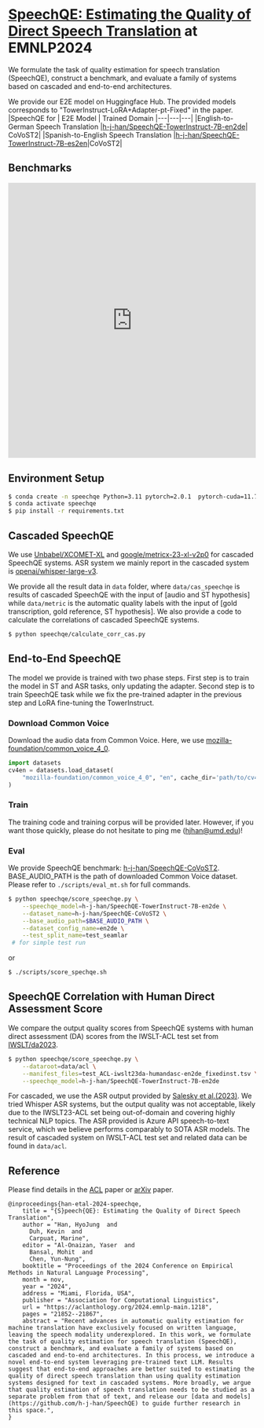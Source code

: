 # [SpeechQE: Estimating the Quality of Direct Speech Translation](https://aclanthology.org/2024.emnlp-main.1218) at EMNLP2024  
We formulate the task of quality estimation for speech translation (SpeechQE), construct a benchmark, and evaluate a family of systems based on cascaded and end-to-end architectures.

We provide our E2E model on Huggingface Hub.
The provided models corresponds to "TowerInstruct-LoRA+Adapter-pt-Fixed" in the paper.
|SpeechQE for | E2E Model | Trained Domain
|---|---|---|
|English-to-German Speech Translation |[h-j-han/SpeechQE-TowerInstruct-7B-en2de](https://huggingface.co/h-j-han/SpeechQE-TowerInstruct-7B-en2de)| CoVoST2|
|Spanish-to-English Speech Translation  |[h-j-han/SpeechQE-TowerInstruct-7B-es2en](https://huggingface.co/h-j-han/SpeechQE-TowerInstruct-7B-es2en)|CoVoST2|

## Benchmarks
<iframe
  src="https://huggingface.co/datasets/h-j-han/SpeechQE-CoVoST2/embed/viewer/en2de/test"
  frameborder="0"
  width="100%"
  height="560px"
></iframe>

## Environment Setup
```bash
$ conda create -n speechqe Python=3.11 pytorch=2.0.1  pytorch-cuda=11.7 torchvision torchaudio -c pytorch -c nvidia
$ conda activate speechqe
$ pip install -r requirements.txt
```

## Cascaded SpeechQE
We use [Unbabel/XCOMET-XL](https://huggingface.co/Unbabel/XCOMET-XL) and [google/metricx-23-xl-v2p0](https://huggingface.co/google/metricx-23-xl-v2p0) for cascaded SpeechQE systems.
ASR system we mainly report in the cascaded system is [openai/whisper-large-v3](https://huggingface.co/openai/whisper-large-v3).

We provide all the result data in `data` folder, where `data/cas_speechqe` is results of cascaded SpeechQE with the input of \[audio and ST hypothesis\] while `data/metric` is the automatic quality labels with the input of \[gold transcription, gold reference, ST hypothesis\].
We also provide a code to calculate the correlations of cascaded SpeechQE systems.
```bash
$ python speechqe/calculate_corr_cas.py
```

## End-to-End SpeechQE
The model we provide is trained with two phase steps.
First step is to train the model in ST and ASR tasks, only updating the adapter.
Second step is to train SpeechQE task while we fix the pre-trained adapter in the previous step and LoRA fine-tuning the TowerInstruct.
### Download Common Voice
Download the audio data from Common Voice.
Here, we use [mozilla-foundation/common_voice_4_0](https://huggingface.co/datasets/mozilla-foundation/common_voice_4_0).
```python
import datasets
cv4en = datasets.load_dataset(
    "mozilla-foundation/common_voice_4_0", "en", cache_dir='path/to/cv4/download',
)
```
### Train
The training code and training corpus will be provided later. However, if you want those quickly, please do not hesitate to ping me (hjhan@umd.edu)!

### Eval
We provide SpeechQE benchmark: [h-j-han/SpeechQE-CoVoST2](https://huggingface.co/datasets/h-j-han/SpeechQE-CoVoST2).
BASE_AUDIO_PATH is the path of downloaded Common Voice dataset.
Please refer to `./scripts/eval_mt.sh` for full commands.
```bash
$ python speechqe/score_speechqe.py \
    --speechqe_model=h-j-han/SpeechQE-TowerInstruct-7B-en2de \
    --dataset_name=h-j-han/SpeechQE-CoVoST2 \
    --base_audio_path=$BASE_AUDIO_PATH \
    --dataset_config_name=en2de \
    --test_split_name=test_seamlar
 # for simple test run
```
or 
```bash
$ ./scripts/score_spechqe.sh
```

## SpeechQE Correlation with Human Direct Assessment Score
We compare the output quality scores from SpeechQE systems with human direct assessment (DA) scores from the IWSLT-ACL test set from [IWSLT/da2023](https://huggingface.co/datasets/IWSLT/da2023).


```bash
$ python speechqe/score_speechqe.py \
    --dataroot=data/acl \
    --manifest_files=test_ACL-iwslt23da-humandasc-en2de_fixedinst.tsv \
    --speechqe_model=h-j-han/SpeechQE-TowerInstruct-7B-en2de
```


For cascaded, we use the ASR output provided by [Salesky et al.(2023)](https://aclanthology.org/2023.iwslt-1.2/).
We tried Whisper ASR systems, but the output quality was not acceptable, likely due to the IWSLT23-ACL set being out-of-domain and covering highly technical NLP topics. The ASR provided is Azure API speech-to-text service, which we believe performs comparably to SOTA ASR models.
The result of cascaded system on IWSLT-ACL test set and related data can be found in `data/acl`.


## Reference
Please find details in the [ACL](https://aclanthology.org/2024.emnlp-main.1218) paper or [arXiv](https://arxiv.org/abs/2410.21485) paper.
```
@inproceedings{han-etal-2024-speechqe,
    title = "{S}peech{QE}: Estimating the Quality of Direct Speech Translation",
    author = "Han, HyoJung  and
      Duh, Kevin  and
      Carpuat, Marine",
    editor = "Al-Onaizan, Yaser  and
      Bansal, Mohit  and
      Chen, Yun-Nung",
    booktitle = "Proceedings of the 2024 Conference on Empirical Methods in Natural Language Processing",
    month = nov,
    year = "2024",
    address = "Miami, Florida, USA",
    publisher = "Association for Computational Linguistics",
    url = "https://aclanthology.org/2024.emnlp-main.1218",
    pages = "21852--21867",
    abstract = "Recent advances in automatic quality estimation for machine translation have exclusively focused on written language, leaving the speech modality underexplored. In this work, we formulate the task of quality estimation for speech translation (SpeechQE), construct a benchmark, and evaluate a family of systems based on cascaded and end-to-end architectures. In this process, we introduce a novel end-to-end system leveraging pre-trained text LLM. Results suggest that end-to-end approaches are better suited to estimating the quality of direct speech translation than using quality estimation systems designed for text in cascaded systems. More broadly, we argue that quality estimation of speech translation needs to be studied as a separate problem from that of text, and release our [data and models](https://github.com/h-j-han/SpeechQE) to guide further research in this space.",
}
```